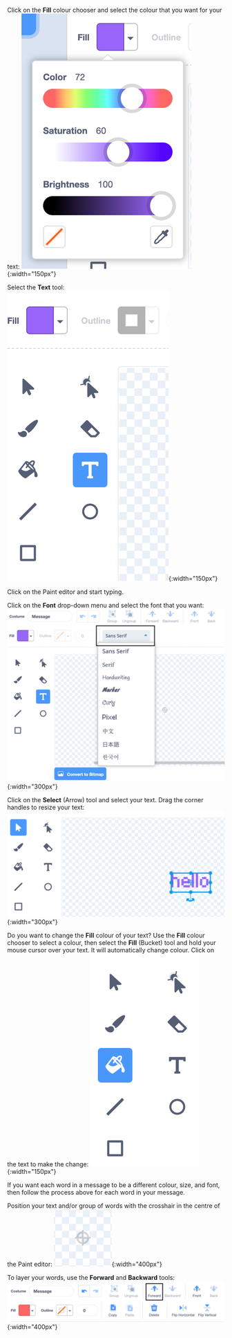 Click on the **Fill** colour chooser and select the colour that you want for your text:
![The Fill colour chooser menu showing sliders to control Color, Saturation, and Brightness.](images/from-me-fill-colour.png){:width="150px"}

Select the **Text** tool:
![The Text tool.](images/from-me-text-tool.png){:width="150px"}

Click on the Paint editor and start typing.

Click on the **Font** drop-down menu and select the font that you want:
![The Font drop-down menu showing the fonts available to use within Scratch.](images/from-me-text-font.png){:width="300px"}

Click on the **Select** (Arrow) tool and select your text. Drag the corner handles to resize your text:
![The Select (Arrow) tool and resize handles.](images/from-me-arrow-resize.png){:width="300px"}

Do you want to change the **Fill** colour of your text? Use the **Fill** colour chooser to select a colour, then select the **Fill** (Bucket) tool and hold your mouse cursor over your text. It will automatically change colour. Click on the text to make the change:
![The Fill (Bucket) tool.](images/from-me-fill-bucket.png){:width="150px"}

If you want each word in a message to be a different colour, size, and font, then follow the process above for each word in your message.

Position your text and/or group of words with the crosshair in the centre of the Paint editor:
![The crosshair.](images/from-me-paint-editor-centre.png){:width="400px"}

To layer your words, use the **Forward** and **Backward** tools:
![The Forward and Backward tools.](images/from-me-paint-editor-forward-backward.png){:width="400px"}
